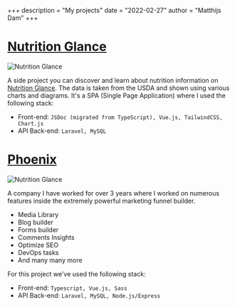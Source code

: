 +++
description = "My projects"
date = "2022-02-27"
author = "Matthijs Dam"
+++

# [Nutrition Glance](https://nutritionglance.com)

![Nutrition Glance](/images/nutrition-glance.png "Nutrition Glance")

A side project you can discover and learn about nutrition information on [Nutrition Glance](https://nutritionglance.com). The data is taken from the USDA and shown using various charts and diagrams. It's a SPA (Single Page Application) where I used the following stack:

- Front-end: `JSDoc (migrated from TypeScript), Vue.js, TailwindCSS, Chart.js`
- API Back-end: `Laravel, MySQL`

# [Phoenix](https://phoenixsite.nl)

![Nutrition Glance](/images/phoenixsite.png "Phoenix")

A company I have worked for over 3 years where I worked on numerous features inside the extremely powerful marketing funnel builder.
- Media Library
- Blog builder
- Forms builder
- Comments Insights
- Optimize SEO
- DevOps tasks
- And many many more

For this project we've used the following stack:

- Front-end: `Typescript, Vue.js, Sass`
- API Back-end: `Laravel, MySQL, Node.js/Express`
